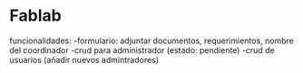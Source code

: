 # Fablab

funcionalidades:
-formulario: adjuntar documentos, requerimientos, nombre del coordinador 
-crud para administrador (estado: pendiente) 
-crud de usuarios  (añadir nuevos admintradores)

